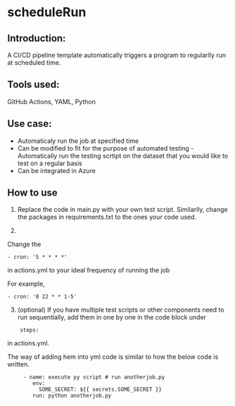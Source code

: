 # scheduleRun

## Introduction: 
A CI/CD pipeline template automatically triggers a program to regularlly run at scheduled time.


## Tools used: 
GitHub Actions, YAML, Python


## Use case: 
* Automaticaly run the job at specified time
* Can be modified to fit for the purpose of automated testing - Automatically run the testing scrtipt on the dataset that you would like to test on a regular basis
* Can be integrated in Azure

## How to use
1. Replace the code in main.py with your own test script. Similarlly, change the packages in requirements.txt to the ones your code used.

2.
Change the
```
- cron: '5 * * * *'
```
in actions.yml to your ideal frequency of running the job

For example,
```
- cron: '0 22 * * 1-5' 
```

3. (optional) If you have multiple test scripts or other components need to run sequentially, add them in one by one in the code block under 
```
    steps:
```
in actions.yml.

The way of adding hem into yml code is similar to how the below code is written.

```
     - name: execute py script # run anotherjob.py
        env:
          SOME_SECRET: ${{ secrets.SOME_SECRET }}
        run: python anotherjob.py
```
